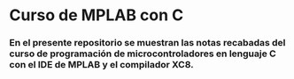 # Curso de MPLAB con C
### En el presente repositorio se muestran las notas recabadas del curso de programación de microcontroladores en lenguaje C con el IDE de MPLAB y el compilador XC8. 
#

